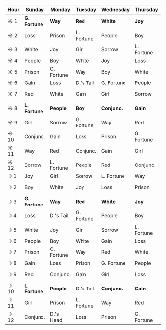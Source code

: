 Hour|Sunday        |Monday    |Tuesday   |Wednesday   |Thursday  |Friday    |Saturday
----|--------------|----------|----------|------------|----------|----------|-----------------
☼ 1 |**G. Fortune**|**Way**   |**Red**   |**White**   |**Joy**   |**Girl**  |
☼ 2 |Loss          |Prison    |L. Fortune|People      |Boy       |Conjunc.  |
☼ 3 |White         |Joy       |Girl      |Sorrow      |L. Fortune|Way       |
☼ 4 |People        |Boy       |White     |Joy         |Loss      |Prison    |
☼ 5 |Prison        |G. Fortune|Way       |Boy         |White     |Joy       |
☼ 6 |Gain          |Loss      |D.'s Tail |G. Fortune  |People    |Boy       |
☼ 7 |Red           |White     |Gain      |Girl        |Sorrow    |L. Fortune|
☼ 8 |**L. Fortune**|**People**|**Boy**   |**Conjunc.**|**Gain**  |**Loss**  |
☼ 9 |Girl          |Sorrow    |G. Fortune|Way         |Red       |White     |
☼ 10|Conjunc.      |Gain      |Loss      |Prison      |G. Fortune|People    |
☼ 11|Way           |Red       |Conjunc.  |Gain        |Girl      |Sorrow    |
☼ 12|Sorrow        |L. Fortune|People    |Red         |Conjunc.  |Gain      |
☽ 1 |Joy           |Girl      |Sorrow    |L. Fortune  |Way       |Red       |
☽ 2 |Boy           |White     |Joy       |Loss        |Prison    |G. Fortune|
☽ 3 |**G. Fortune**|**Way**   |**Red**   |**White**   |**Joy**   |**Girl**  |
☽ 4 |Loss          |D.'s Tail |G. Fortune|People      |Boy       |Conjunc.  |
☽ 5 |White         |Joy       |Girl      |Sorrow      |L. Fortune|Way       |
☽ 6 |People        |Boy       |White     |Gain        |Loss      |Prison    |
☽ 7 |Prison        |G. Fortune|Way       |Red         |White     |Joy       |
☽ 8 |Gain          |Loss      |Prison    |G. Fortune  |People    |Boy       |
☽ 9 |Red           |Conjunc.  |Gain      |Girl        |Loss      |G. Fortune|
☽ 10|**L. Fortune**|**People**|D.'s Tail |**Conjunc.**|**Gain**  |**Loss**  |
☽ 11|Girl          |Prison    |L. Fortune|Way         |Red       |White     |
☽ 12|Conjunc.      |D.'s Head |Loss      |Prison      |G. Fortune|People    |
